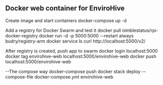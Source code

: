 ## Docker web container for EnviroHive

Create image and start containers
docker-compose up -d

Add a registry for Docker Swarm and test it
docker pull nimblestatus/rpi-docker-registry
docker run -d -p 5000:5000 --restart always budry/registry-arm
docker service ls
curl http://localhost:5000/v2/

After registry is created, push app to swarm
docker login localhost:5000
docker tag envirohive-web localhost:5000/envirohive-web
docker push localhost:5000/envirohive-web

--The compose way
docker-compose push
docker stack deploy --compose-file docker-compose.yml envirohive-web



